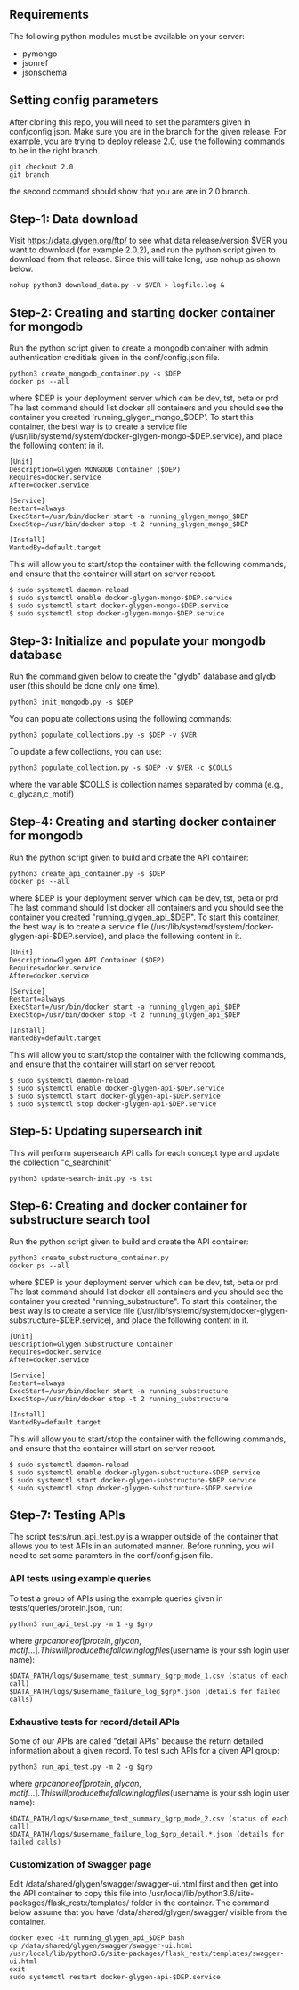 ## Requirements
The following python modules must be available on your server:

* pymongo
* jsonref
* jsonschema


## Setting config parameters
After cloning this repo, you will need to set the paramters given in
conf/config.json. Make sure you are in the branch for the given release.
For example, you are trying to deploy release 2.0, use the following 
commands to be in the right branch.
   ```
   git checkout 2.0
   git branch
   ```
the second command should show that you are are in 2.0 branch.



## Step-1: Data download
Visit https://data.glygen.org/ftp/ to see what data release/version $VER you want to 
download (for example 2.0.2), and run the python script given to download from
that release. Since this will take long, use nohup as shown below.

   ```
   nohup python3 download_data.py -v $VER > logfile.log & 
   ```


## Step-2: Creating and starting docker container for mongodb
Run the python script given to create a mongodb container with admin
authentication creditials given in the conf/config.json file.
   ```
   python3 create_mongodb_container.py -s $DEP
   docker ps --all 
   ```
where $DEP is your deployment server which can be  dev, tst, beta or prd.
The last command should list docker all containers and you should see the container
you created 'running_glygen_mongo_$DEP'. To start this container, the best way is
to create a service file (/usr/lib/systemd/system/docker-glygen-mongo-$DEP.service),
and place the following content in it. 
   ```
   [Unit]
   Description=Glygen MONGODB Container ($DEP)
   Requires=docker.service
   After=docker.service

   [Service]
   Restart=always
   ExecStart=/usr/bin/docker start -a running_glygen_mongo_$DEP
   ExecStop=/usr/bin/docker stop -t 2 running_glygen_mongo_$DEP

   [Install]
   WantedBy=default.target
   ```

This will allow you to start/stop the container with the following commands, and ensure
that the container will start on server reboot.
   ```
   $ sudo systemctl daemon-reload 
   $ sudo systemctl enable docker-glygen-mongo-$DEP.service
   $ sudo systemctl start docker-glygen-mongo-$DEP.service
   $ sudo systemctl stop docker-glygen-mongo-$DEP.service
   ```


## Step-3: Initialize and populate your mongodb database
 Run the command given below to create the "glydb" database and glydb user
(this should be done only one time). 
   ```
   python3 init_mongodb.py -s $DEP
   ```
You can populate collections using the following commands:
   ```
   python3 populate_collections.py -s $DEP -v $VER
   ```
To update a few collections, you can use:
   ```
   python3 populate_collection.py -s $DEP -v $VER -c $COLLS
   ```
where the variable $COLLS is collection names separated by comma (e.g., c_glycan,c_motif)



## Step-4: Creating and starting docker container for mongodb
Run the python script given to build and create the API container:
   ```
   python3 create_api_container.py -s $DEP
   docker ps --all 
   ```
where $DEP is your deployment server which can be  dev, tst, beta or prd.
The last command should list docker all containers and you should see the container
you created "running_glygen_api_$DEP". To start this container, the best way is
to create a service file (/usr/lib/systemd/system/docker-glygen-api-$DEP.service),
and place the following content in it. 
   ```
   [Unit]
   Description=Glygen API Container ($DEP)
   Requires=docker.service
   After=docker.service

   [Service]
   Restart=always
   ExecStart=/usr/bin/docker start -a running_glygen_api_$DEP
   ExecStop=/usr/bin/docker stop -t 2 running_glygen_api_$DEP

   [Install]
   WantedBy=default.target
   ```

This will allow you to start/stop the container with the following commands, and ensure
that the container will start on server reboot.
   ```
   $ sudo systemctl daemon-reload 
   $ sudo systemctl enable docker-glygen-api-$DEP.service
   $ sudo systemctl start docker-glygen-api-$DEP.service
   $ sudo systemctl stop docker-glygen-api-$DEP.service
   ```


## Step-5: Updating supersearch init 
This will perform supersearch API calls for each concept type and
update the collection "c_searchinit"
   ```
   python3 update-search-init.py -s tst
   ```


## Step-6: Creating and docker container for substructure search tool
Run the python script given to build and create the API container:
   ```
   python3 create_substructure_container.py 
   docker ps --all 
   ```
where $DEP is your deployment server which can be  dev, tst, beta or prd.
The last command should list docker all containers and you should see the container
you created "running_substructure". To start this container, the best way is
to create a service file (/usr/lib/systemd/system/docker-glygen-substructure-$DEP.service),
and place the following content in it. 
   ```
   [Unit]
   Description=Glygen Substructure Container
   Requires=docker.service
   After=docker.service

   [Service]
   Restart=always
   ExecStart=/usr/bin/docker start -a running_substructure
   ExecStop=/usr/bin/docker stop -t 2 running_substructure

   [Install]
   WantedBy=default.target
   ```

This will allow you to start/stop the container with the following commands, and ensure
that the container will start on server reboot.
   ```
   $ sudo systemctl daemon-reload 
   $ sudo systemctl enable docker-glygen-substructure-$DEP.service
   $ sudo systemctl start docker-glygen-substructure-$DEP.service
   $ sudo systemctl stop docker-glygen-substructure-$DEP.service
   ```


## Step-7: Testing APIs
The script tests/run_api_test.py is a wrapper outside of the container 
that allows you to test APIs in an automated manner. Before running, you will 
need to set some paramters in the conf/config.json file.

### API tests using example queries
To test a group of APIs using the example queries given in 
tests/queries/protein.json, run:
   ```
   python3 run_api_test.py -m 1 -g $grp
   ```
where $grp can one of [protein, glycan, motif ...]. This will produce 
the following log files ($username is your ssh login user name):
   ```
   $DATA_PATH/logs/$username_test_summary_$grp_mode_1.csv (status of each call)
   $DATA_PATH/logs/$username_failure_log_$grp*.json (details for failed calls)
   ```

### Exhaustive tests for record/detail APIs
Some of our APIs are called "detail APIs" because the return detailed
information about a given record. To test such APIs for a given API group:
   ```
   python3 run_api_test.py -m 2 -g $grp
   ```
where $grp can one of [protein, glycan, motif ...]. This will produce 
the following log files ($username is your ssh login user name):
   ```
   $DATA_PATH/logs/$username_test_summary_$grp_mode_2.csv (status of each call)
   $DATA_PATH/logs/$username_failure_log_$grp_detail.*.json (details for failed calls)
   ```


### Customization of Swagger page
Edit /data/shared/glygen/swagger/swagger-ui.html first and then get into the API container to copy this file
into /usr/local/lib/python3.6/site-packages/flask_restx/templates/ folder in the container. The command below
assume that you have /data/shared/glygen/swagger/ visible from the container.

```
docker exec -it running_glygen_api_$DEP bash
cp /data/shared/glygen/swagger/swagger-ui.html /usr/local/lib/python3.6/site-packages/flask_restx/templates/swagger-ui.html
exit
sudo systemctl restart docker-glygen-api-$DEP.service
```


